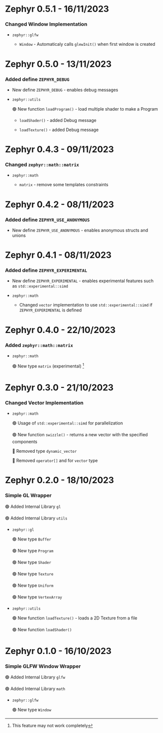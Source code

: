 # Zephyr 0.5.1 - 16/11/2023

### Changed Window Implementation

* `zephyr::glfw`

    * `Window` - Automaticaly calls `glewInit()` when first window is created

# Zephyr 0.5.0 - 13/11/2023

### Added define `ZEPHYR_DEBUG`

* New define `ZEPHYR_DEBUG` - enables debug messages

* `zephyr::utils`

    :green_circle: New function `loadProgram()` - load multiple shader to make a Program

    * `loadShader()` - added Debug message

    * `loadTexture()` - added Debug message

# Zephyr 0.4.3 - 09/11/2023

### Changed `zephyr::math::matrix`

* `zephyr::math`
    
    * `matrix` - remove some templates constraints

# Zephyr 0.4.2 - 08/11/2023

### Added define `ZEPHYR_USE_ANONYMOUS`

* New define `ZEPHYR_USE_ANONYMOUS` - enables anonymous structs and unions

# Zephyr 0.4.1 - 08/11/2023

### Added define `ZEPHYR_EXPERIMENTAL`

* New define `ZEPHYR_EXPERIMENTAL` - enables experimental features such as `std::experimental::simd`

* `zephyr::math`

    * Changed `vector` implementation to use `std::experimental::simd` if `ZEPHYR_EXPERIMENTAL` is defined

# Zephyr 0.4.0 - 22/10/2023

### Added `zephyr::math::matrix`

* `zephyr::math`

    :green_circle: New type `matrix` (experimental) [^1]

# Zephyr 0.3.0 - 21/10/2023

### Changed Vector Implementation

* `zephyr::math`

    :green_circle: Usage of `std::experimental::simd` for parallelization

    :green_circle: New function `swizzle()` - returns a new vector with the specified components

    :red_circle: Removed type `dynamic_vector`

    :red_circle: Removed `operator[]` and  for `vector` type

# Zephyr 0.2.0 - 18/10/2023

### Simple GL Wrapper

:green_circle: Added Internal Library `gl`

:green_circle: Added Internal Library `utils`

* `zephyr::gl`

    :green_circle: New type `Buffer`

    :green_circle: New type `Program`

    :green_circle: New type `Shader`

    :green_circle: New type `Texture`

    :green_circle: New type `Uniform`

    :green_circle: New type `VertexArray`

* `zephyr::utils`

    :green_circle: New function `loadTexture()` - loads a 2D Texture from a file

    :green_circle: New function `loadShader()`

# Zephyr 0.1.0 - 16/10/2023

### Simple GLFW Window Wrapper

:green_circle: Added Internal Library `glfw`

:green_circle: Added Internal Library `math`

* `zephyr::glfw`

    :green_circle: New type `Window`

[^1]: This feature may not work completely
